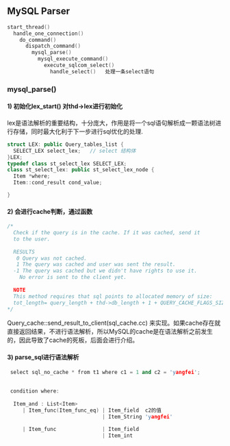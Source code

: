 ## MySQL Parser
```cpp
start_thread()
  handle_one_connection()
    do_command()
      dispatch_command()
        mysql_parse()
          mysql_execute_command()
            execute_sqlcom_select()
              handle_select()   处理一条select语句
```


### mysql_parse() 

#### 1) 初始化lex_start()  对thd->lex进行初始化
lex是语法解析的重要结构，十分庞大，作用是将一个sql语句解析成一颗语法树进行存储，同时最大化利于下一步进行sql优化的处理.
```cpp
struct LEX: public Query_tables_list {
  SELECT_LEX select_lex;   // select 结构体
}LEX;
typedef class st_select_lex SELECT_LEX; 
class st_select_lex: public st_select_lex_node {
  Item *where;
  Item::cond_result cond_value;

}
```
#### 2) 会进行cache判断，通过函数
```cpp
/*
  Check if the query is in the cache. If it was cached, send it
  to the user.
  
  RESULTS
   0 Query was not cached.
   1 The query was cached and user was sent the result.
  -1 The query was cached but we didn't have rights to use it.
    No error is sent to the client yet.                                                                                                        
  
  NOTE
  This method requires that sql points to allocated memory of size:
  tot_length= query_length + thd->db_length + 1 + QUERY_CACHE_FLAGS_SIZE;
*/
```
Query_cache::send_result_to_client(sql_cache.cc)
来实现。如果cache存在就直接返回结果，不进行语法解析，所以MySQL的cache是在语法解析之前发生的，因此导致了cache的死板，后面会进行介绍。  
#### 3) parse_sql进行语法解析
```cpp
 select sql_no_cache * from t1 where c1 = 1 and c2 = 'yangfei';
 
 
 condition where:
 
  Item_and : List<Item> 
     | Item_func(Item_func_eq) | Item_field  c2的值
                               | Item_String 'yangfei'
 
     | Item_func               | Item_field
                               | Item_int
```
